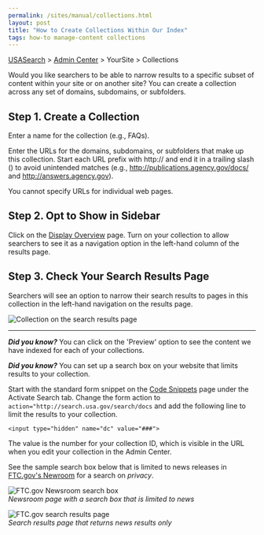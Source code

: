 ```yaml
---
permalink: /sites/manual/collections.html
layout: post
title: "How to Create Collections Within Our Index"
tags: how-to manage-content collections
---
```

[USASearch](http://usasearch.howto.gov) > [Admin Center](https://search.usa.gov/sites/) > YourSite > Collections

Would you like searchers to be able to narrow results to a specific subset of content within your site or on another site? You can create a collection across any set of domains, subdomains, or subfolders.

## Step 1. Create a Collection

Enter a name for the collection (e.g., FAQs).

Enter the URLs for the domains, subdomains, or subfolders that make up this collection. Start each URL prefix with http:// and end it in a trailing slash () to avoid unintended matches (e.g., http://publications.agency.gov/docs/ and http://answers.agency.gov).

You cannot specify URLs for individual web pages. 

## Step 2. Opt to Show in Sidebar

Click on the [Display Overview](/sites/manual/display-overview.html) page. Turn on your collection to allow searchers to see it as a navigation option in the left-hand column of the results page.

## Step 3. Check Your Search Results Page

Searchers will see an option to narrow their search results to pages in this collection in the left-hand navigation on the results page.

![Collection on the search results page](https://9fddeb862c037f6d2190-f1564c64756a8cfee25b6b19953b1d23.ssl.cf2.rackcdn.com/manual-collection-2.png)

---

***Did you know?*** You can click on the 'Preview' option to see the content we have indexed for each of your collections.

***Did you know?*** You can set up a search box on your website that limits results to your collection.

Start with the standard form snippet on the [Code Snippets](/sites/manual/code.html) page under the Activate Search tab. Change the form action to `action="http://search.usa.gov/search/docs` and add the following line to limit the results to your collection.

`<input type="hidden" name="dc" value="###">`

The value is the number for your collection ID, which is visible in the URL when you edit your collection in the Admin Center.

See the sample search box below that is limited to news releases in [FTC.gov's Newroom](http://www.ftc.gov/news-events/press-releases) for a search on *privacy*.

![FTC.gov Newsroom search box](https://9fddeb862c037f6d2190-f1564c64756a8cfee25b6b19953b1d23.ssl.cf2.rackcdn.com/manual-collection-3.png)  
*Newsroom page with a search box that is limited to news*

![FTC.gov search results page](https://9fddeb862c037f6d2190-f1564c64756a8cfee25b6b19953b1d23.ssl.cf2.rackcdn.com/manual-collection-4.png)  
*Search results page that returns news results only*
